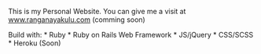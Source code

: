 This is my Personal Website. You can give me a visit at www.ranganayakulu.com (comming soon)

Build with:
      * Ruby
      * Ruby on Rails Web Framework
      * JS/jQuery
      * CSS/SCSS
      * Heroku (Soon)
      
